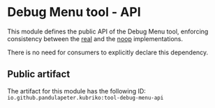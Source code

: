 # Debug Menu tool - API
This module defines the public API of the Debug Menu tool, enforcing consistency between the [real](https://github.com/pandulapeter/kubriko/tree/main/tools/debug-menu) and the [noop](https://github.com/pandulapeter/kubriko/tree/main/tools/debug-menu-noop) implementations.

There is no need for consumers to explicitly declare this dependency.

## Public artifact
The artifact for this module has the following ID:
`io.github.pandulapeter.kubriko:tool-debug-menu-api`